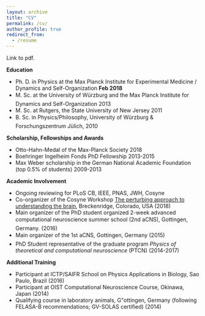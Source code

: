 ```yaml
---
layout: archive
title: "CV"
permalink: /cv/
author_profile: true
redirect_from:
  - /resume
---
```


Link to pdf.

**Education**
- Ph. D. in Physics at the Max Planck Institute for Experimental Medicine / Dynamics and Self-Organization **Feb 2018**
- M. Sc. at the University of Würzburg and the Max Planck Institute for Dynamics and Self-Organization 2013
- M. Sc. at Rutgers, the State University of New Jersey 2011
- B. Sc. in Physics/Philosophy, University of Würzburg & Forschungszentrum Jülich, 2010

**Scholarship, Fellowships and Awards**

- Otto-Hahn-Medal of the Max-Planck Society 2018
- Boehringer Ingelheim Fonds PhD Fellowship 2013-2015
- Max Weber scholarship in the German National Academic Foundation (top 0.5% of students) 2009-2013

**Academic Involvement**

- Ongoing reviewing for PLoS CB, IEEE, PNAS, JWH, Cosyne
- Co-organizer of the Cosyne Workshop [The perturbing approach to understanding the brain](http://cosyne.org/cosyne18/Cosyne2018_workshops_program.pdf), Breckenridge, Colorado, USA (2018)
- Main organizer of the PhD student organized 2-week advanced computational neuroscience summer school (2nd aCNS), Gottingen, Germany. (2016)
- Main organizer of the 1st aCNS, Gottingen, Germany (2015)
- PhD Student representative of the graduate program *Physics of theoretical and computational neuroscience* (PTCN) (2014-2017)

**Additional Training**

- Participant at ICTP/SAIFR School on Physics Applications in Biology, Sao Paulo, Brazil (2016)
- Participant at OIST Computational Neuroscience Course, Okinawa, Japan (2014)
- Qualifying course in laboratory animals, G\"ottingen, Germany (following FELASA-B recommendations; GV-SOLAS certified) (2014)